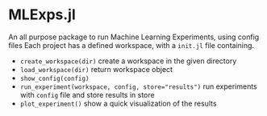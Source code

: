 # MLExps.jl

An all purpose package to run Machine Learning Experiments, using config files
Each project has a defined workspace, with a `init.jl` file containing.

- `create_workspace(dir)` create a workspace in the given directory
- `load_workspace(dir)` return workspace object
- `show_config(config)`
- `run_experiment(workspace, config, store="results")` run experiments with `config` file and store results in store
- `plot_experiment()` show a quick visualization of the results
